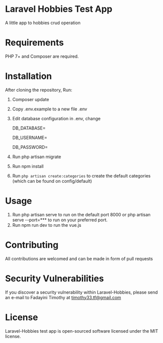 # Laravel Hobbies Test App
A little app to hobbies crud operation
# Requirements
PHP 7+ and Composer are required.

# Installation
After cloning the repository, Run:
1. Composer update
2. Copy .env.example to a new file .env
3. Edit database configuration in .env, change

   	DB_DATABASE=

	DB_USERNAME=
    	
	DB_PASSWORD=

4. Run php artisan migrate
6. Run npm install
7. Run `php artisan create:categories` to create the default categories (which can be found on config/default)

# Usage
1. Run php artisan serve to run on the default port 8000 or php artisan serve --port=*** to run on your preferred port.
2. Run npm run dev to run the vue.js

# Contributing
All contributions are welcomed and can be made in form of pull requests

# Security Vulnerabilities
If you discover a security vulnerability within Laravel-Hobbies, please send an e-mail to Fadayini Timothy at timothy33.tf@gmail.com 

# License
Laravel-Hobbies test app is open-sourced software licensed under the MIT license.


